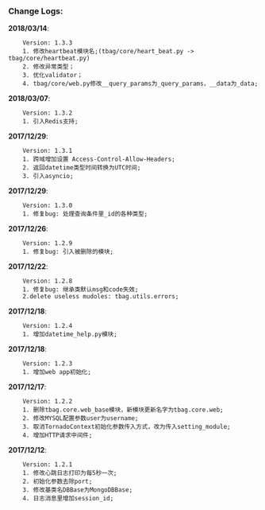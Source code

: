 ### Change Logs:

**2018/03/14**:
```
    Version: 1.3.3
    1. 修改heartbeat模块名;(tbag/core/heart_beat.py -> tbag/core/heartbeat.py)
    2. 修改异常类型；
    3. 优化validator；
    4. tbag/core/web.py修改__query_params为_query_params，__data为_data;
```

**2018/03/07**:
```
    Version: 1.3.2
    1. 引入Redis支持;
```

**2017/12/29**:
```
    Version: 1.3.1
    1. 跨域增加设置 Access-Control-Allow-Headers;
    2. 返回datetime类型时间转换为UTC时间;
    3. 引入asyncio;
```

**2017/12/29**:
```
    Version: 1.3.0
    1. 修复bug: 处理查询条件里_id的各种类型;
```

**2017/12/26**:
```
    Version: 1.2.9
    1. 修复bug: 引入被删除的模块;
```

**2017/12/22**:
```
    Version: 1.2.8
    1. 修复bug: 继承类默认msg和code失效;
    2.delete useless mudoles: tbag.utils.errors;
```

**2017/12/18**:
```
    Version: 1.2.4
    1. 增加datetime_help.py模块;
```

**2017/12/18**:
```
    Version: 1.2.3
    1. 增加web app初始化;
```

**2017/12/17**:
```
    Version: 1.2.2
    1. 删除tbag.core.web_base模块，新模块更新名字为tbag.core.web;
    2. 修改MYSQL配置参数user为username;
    3. 取消TornadoContext初始化参数传入方式，改为传入setting_module;
    4. 增加HTTP请求中间件;
```

**2017/12/12**:
```
    Version: 1.2.1
    1. 修改心跳日志打印为每5秒一次;
    2. 初始化参数去除port;
    3. 修改基类名DBBase为MongoDBBase;
    4. 日志消息里增加session_id;
```
